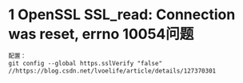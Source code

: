 # 1 OpenSSL SSL_read: Connection was reset, errno 10054问题

```markdown
配置：
git config --global https.sslVerify "false"
//https://blog.csdn.net/lvoelife/article/details/127370301
```

